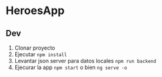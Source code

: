 # HeroesApp

## Dev

1. Clonar proyecto
2. Ejecutar ```npm install```
3. Levantar json server para datos locales ```npm run backend```
4. Ejecurar la app ```npm start``` o bien ```ng serve -o```